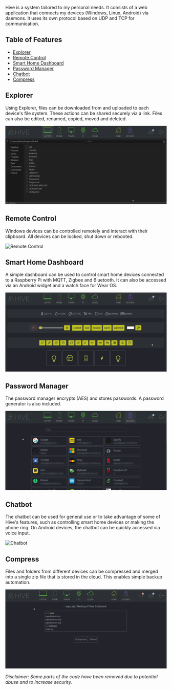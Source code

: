 Hive is a system tailored to my personal needs. It consists of a web application that connects my devices (Windows, Linux, Android) via daemons. It uses its own protocol based on UDP and TCP for communication.

## Table of Features
- [Explorer](#explorer)
- [Remote Control](#remote-control)
- [Smart Home Dashboard](#smart-home-dashboard)
- [Password Manager](#password-manager)
- [Chatbot](#chatbot)
- [Compress](#compress)

## Explorer
Using Explorer, files can be downloaded from and uploaded to each device's file system. These actions can be shared securely via a link. Files can also be edited, renamed, copied, moved and deleted.


![Explorer](media/demo/explorer.gif)

## Remote Control
Windows devices can be controlled remotely and interact with their clipboard. All devices can be locked, shut down or rebooted.


![Remote Control](media/demo/remote.gif)

## Smart Home Dashboard
A simple dashboard can be used to control smart home devices connected to a Raspberry Pi with MQTT, Zigbee and Bluetooth. It can also be accessed via an Android widget and a watch face for Wear OS.


![Smart Home Dashboard](media/demo/home.gif)

## Password Manager
The password manager encrypts (AES) and stores passwords. A password generator is also included.


![Password Manager](media/demo/passmanager.gif)

## Chatbot
The chatbot can be used for general use or to take advantage of some of Hive's features, such as controlling smart home devices or making the phone ring. On Android devices, the chatbot can be quickly accessed via voice input.


![Chatbot](media/demo/chat.gif)

## Compress
Files and folders from different devices can be compressed and merged into a single zip file that is stored in the cloud. This enables simple backup automation.


![Chatbot](media/demo/compress.gif)

*Disclaimer: Some parts of the code have been removed due to potential abuse and to increase security.*
